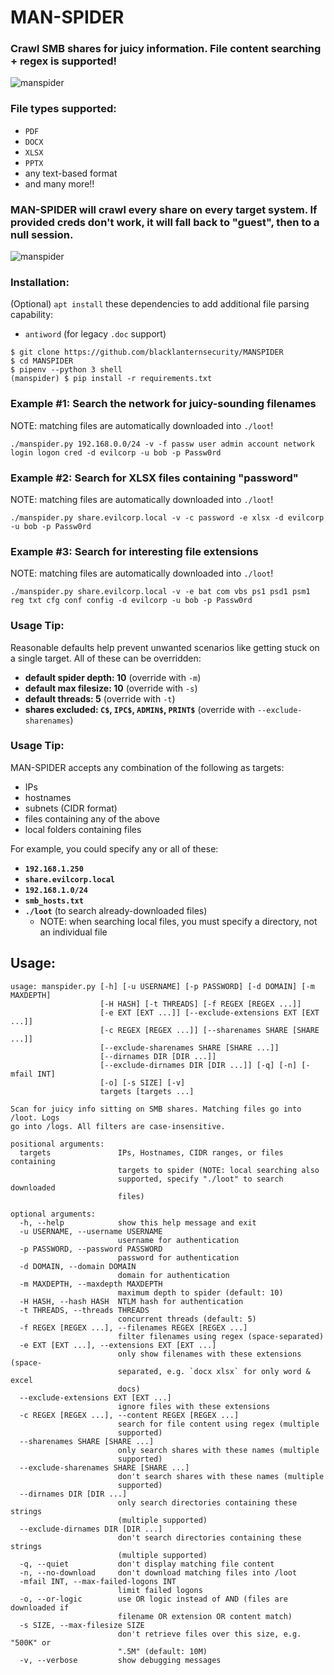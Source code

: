 # MAN-SPIDER
### Crawl SMB shares for juicy information.  File content searching + regex is supported!

![manspider](https://user-images.githubusercontent.com/20261699/74963251-6a08de80-53df-11ea-88f4-60c39665dfa2.gif)

### File types supported:
- `PDF`
- `DOCX`
- `XLSX`
- `PPTX`
- any text-based format
- and many more!!

### MAN-SPIDER will crawl every share on every target system.  If provided creds don't work, it will fall back to "guest", then to a null session.
![manspider](https://user-images.githubusercontent.com/20261699/80316979-f9ab7e80-87ce-11ea-9628-3c22a07e8378.png)

### Installation:
(Optional) `apt install` these dependencies to add additional file parsing capability:
- `antiword` (for legacy `.doc` support)
~~~
$ git clone https://github.com/blacklanternsecurity/MANSPIDER
$ cd MANSPIDER
$ pipenv --python 3 shell
(manspider) $ pip install -r requirements.txt
~~~

### Example #1: Search the network for juicy-sounding filenames
NOTE: matching files are automatically downloaded into `./loot`!
~~~
./manspider.py 192.168.0.0/24 -v -f passw user admin account network login logon cred -d evilcorp -u bob -p Passw0rd
~~~

### Example #2: Search for XLSX files containing "password"
NOTE: matching files are automatically downloaded into `./loot`!
~~~
./manspider.py share.evilcorp.local -v -c password -e xlsx -d evilcorp -u bob -p Passw0rd
~~~

### Example #3: Search for interesting file extensions
NOTE: matching files are automatically downloaded into `./loot`!
~~~
./manspider.py share.evilcorp.local -v -e bat com vbs ps1 psd1 psm1 reg txt cfg conf config -d evilcorp -u bob -p Passw0rd
~~~

### Usage Tip:
Reasonable defaults help prevent unwanted scenarios like getting stuck on a single target.  All of these can be overridden:
- **default spider depth: 10** (override with `-m`)
- **default max filesize: 10** (override with `-s`)
- **default threads: 5** (override with `-t`)
- **shares excluded: `C$`, `IPC$`, `ADMIN$`, `PRINT$`** (override with `--exclude-sharenames`)

### Usage Tip:
MAN-SPIDER accepts any combination of the following as targets:
- IPs
- hostnames
- subnets (CIDR format)
- files containing any of the above
- local folders containing files

For example, you could specify any or all of these:
- **`192.168.1.250`**
- **`share.evilcorp.local`**
- **`192.168.1.0/24`**
- **`smb_hosts.txt`**
- **`./loot`** (to search already-downloaded files)
    - NOTE: when searching local files, you must specify a directory, not an individual file

## Usage:
~~~
usage: manspider.py [-h] [-u USERNAME] [-p PASSWORD] [-d DOMAIN] [-m MAXDEPTH]
                    [-H HASH] [-t THREADS] [-f REGEX [REGEX ...]]
                    [-e EXT [EXT ...]] [--exclude-extensions EXT [EXT ...]]
                    [-c REGEX [REGEX ...]] [--sharenames SHARE [SHARE ...]]
                    [--exclude-sharenames SHARE [SHARE ...]]
                    [--dirnames DIR [DIR ...]]
                    [--exclude-dirnames DIR [DIR ...]] [-q] [-n] [-mfail INT]
                    [-o] [-s SIZE] [-v]
                    targets [targets ...]

Scan for juicy info sitting on SMB shares. Matching files go into /loot. Logs
go into /logs. All filters are case-insensitive.

positional arguments:
  targets               IPs, Hostnames, CIDR ranges, or files containing
                        targets to spider (NOTE: local searching also
                        supported, specify "./loot" to search downloaded
                        files)

optional arguments:
  -h, --help            show this help message and exit
  -u USERNAME, --username USERNAME
                        username for authentication
  -p PASSWORD, --password PASSWORD
                        password for authentication
  -d DOMAIN, --domain DOMAIN
                        domain for authentication
  -m MAXDEPTH, --maxdepth MAXDEPTH
                        maximum depth to spider (default: 10)
  -H HASH, --hash HASH  NTLM hash for authentication
  -t THREADS, --threads THREADS
                        concurrent threads (default: 5)
  -f REGEX [REGEX ...], --filenames REGEX [REGEX ...]
                        filter filenames using regex (space-separated)
  -e EXT [EXT ...], --extensions EXT [EXT ...]
                        only show filenames with these extensions (space-
                        separated, e.g. `docx xlsx` for only word & excel
                        docs)
  --exclude-extensions EXT [EXT ...]
                        ignore files with these extensions
  -c REGEX [REGEX ...], --content REGEX [REGEX ...]
                        search for file content using regex (multiple
                        supported)
  --sharenames SHARE [SHARE ...]
                        only search shares with these names (multiple
                        supported)
  --exclude-sharenames SHARE [SHARE ...]
                        don't search shares with these names (multiple
                        supported)
  --dirnames DIR [DIR ...]
                        only search directories containing these strings
                        (multiple supported)
  --exclude-dirnames DIR [DIR ...]
                        don't search directories containing these strings
                        (multiple supported)
  -q, --quiet           don't display matching file content
  -n, --no-download     don't download matching files into /loot
  -mfail INT, --max-failed-logons INT
                        limit failed logons
  -o, --or-logic        use OR logic instead of AND (files are downloaded if
                        filename OR extension OR content match)
  -s SIZE, --max-filesize SIZE
                        don't retrieve files over this size, e.g. "500K" or
                        ".5M" (default: 10M)
  -v, --verbose         show debugging messages
~~~
